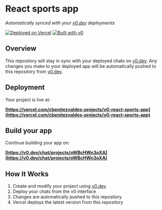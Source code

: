 # React sports app

*Automatically synced with your [v0.dev](https://v0.dev) deployments*

[![Deployed on Vercel](https://img.shields.io/badge/Deployed%20on-Vercel-black?style=for-the-badge&logo=vercel)](https://vercel.com/cbenitezvaldes-projects/v0-react-sports-app)
[![Built with v0](https://img.shields.io/badge/Built%20with-v0.dev-black?style=for-the-badge)](https://v0.dev/chat/projects/oWBcHWn3oXA)

## Overview

This repository will stay in sync with your deployed chats on [v0.dev](https://v0.dev).
Any changes you make to your deployed app will be automatically pushed to this repository from [v0.dev](https://v0.dev).

## Deployment

Your project is live at:

**[https://vercel.com/cbenitezvaldes-projects/v0-react-sports-app](https://vercel.com/cbenitezvaldes-projects/v0-react-sports-app)**

## Build your app

Continue building your app on:

**[https://v0.dev/chat/projects/oWBcHWn3oXA](https://v0.dev/chat/projects/oWBcHWn3oXA)**

## How It Works

1. Create and modify your project using [v0.dev](https://v0.dev)
2. Deploy your chats from the v0 interface
3. Changes are automatically pushed to this repository
4. Vercel deploys the latest version from this repository